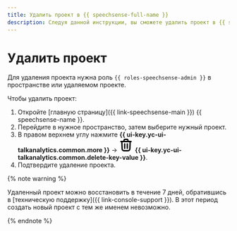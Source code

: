 ```yaml
---
title: Удалить проект в {{ speechsense-full-name }}
description: Следуя данной инструкции, вы сможете удалить проект в {{ speechsense-name }}.
---
```


# Удалить проект

Для удаления проекта нужна роль `{{ roles-speechsense-admin }}` в пространстве или удаляемом проекте.

Чтобы удалить проект:

1. Откройте [главную страницу]({{ link-speechsense-main }}) {{ speechsense-name }}.
1. Перейдите в нужное пространство, затем выберите нужный проект.
1. В правом верхнем углу нажмите **{{ ui-key.yc-ui-talkanalytics.common.more }}** → ![delete](../../../_assets/console-icons/trash-bin.svg) **{{ ui-key.yc-ui-talkanalytics.common.delete-key-value }}**.
1. Подтвердите удаление проекта.

{% note warning %}

Удаленный проект можно восстановить в течение 7 дней, обратившись в [техническую поддержку]({{ link-console-support }}). В этот период создать новый проект с тем же именем невозможно.

{% endnote %}